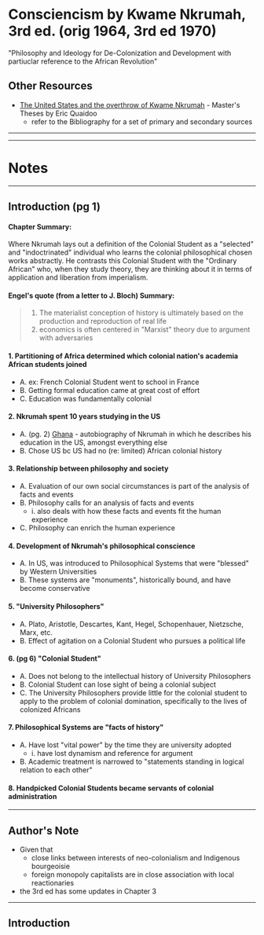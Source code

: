 # Consciencism by Kwame Nkrumah, 3rd ed. (orig 1964, 3rd ed 1970)
"Philosophy and Ideology for De-Colonization and Development with partiuclar reference to the African Revolution"

## Other Resources
* [The United States and the overthrow of Kwame Nkrumah](https://scholars.fhsu.edu/cgi/viewcontent.cgi?article=1177&context=theses) - Master's Theses by Eric Quaidoo
    * refer to the Bibliography for a set of primary and secondary sources

----------------------------------------------------------
----------------------------------------------------------

# Notes

---------------------------------------------

## Introduction (pg 1)
#### Chapter Summary:
Where Nkrumah lays out a definition of the Colonial Student as a "selected" and "indoctrinated" individual who learns the colonial philosophical chosen works abstractly. He contrasts this Colonial Student with the "Ordinary African" who, when they study theory, they are thinking about it in terms of application and liberation from imperialism.



#### Engel's quote (from a letter to J. Bloch) Summary:
> 1. The materialist conception of history is ultimately based on the production and reproduction of real life
> 2. economics is often centered in "Marxist" theory due to argument with adversaries


#### 1. Partitioning of Africa determined which colonial nation's academia African students joined
* A. ex: French Colonial Student went to school in France
* B. Getting formal education came at great cost of effort
* C. Education was fundamentally colonial

#### 2. Nkrumah spent 10 years studying in the US
* A. (pg. 2) <u>Ghana</u> - autobiography of Nkrumah in which he describes his education in the US, amongst everything else
* B. Chose US bc US had no (re: limited) African colonial history 

#### 3. Relationship between philosophy and society
* A. Evaluation of our own social circumstances is part of the analysis of facts and events
* B. Philosophy calls for an analysis of facts and events
    * i. also deals with how these facts and events fit the human experience
* C. Philosophy can enrich the human experience

#### 4. Development of Nkrumah's philosophical conscience
* A. In US, was introduced to Philosophical Systems that were "blessed" by Western Universities
* B. These systems are "monuments", historically bound, and have become conservative

#### 5. "University Philosophers"
* A. Plato, Aristotle, Descartes, Kant, Hegel, Schopenhauer, Nietzsche, Marx, etc.
* B. Effect of agitation on a Colonial Student who pursues a political life

#### 6. (pg 6) "Colonial Student"
* A. Does not belong to the intellectual history of University Philosophers
* B. Colonial Student can lose sight of being a colonial subject
* C. The University Philosophers provide little for the colonial student to apply to the problem of colonial domination, specifically to the lives of colonized Africans

#### 7. Philosophical Systems are "facts of history"
* A. Have lost "vital power" by the time they are university adopted
    * i. have lost dynamism and reference for argument
* B. Academic treatment is narrowed to "statements standing in logical relation to each other"

#### 8. Handpicked Colonial Students became servants of colonial administration










----------------------------------------------------------

## Author's Note
* Given that
    * close links between interests of neo-colonialism and Indigenous bourgeoisie
    * foreign monopoly capitalists are in close association with local reactionaries
* the 3rd ed has some updates in Chapter 3


----------------------------------------------------------

## Introduction
